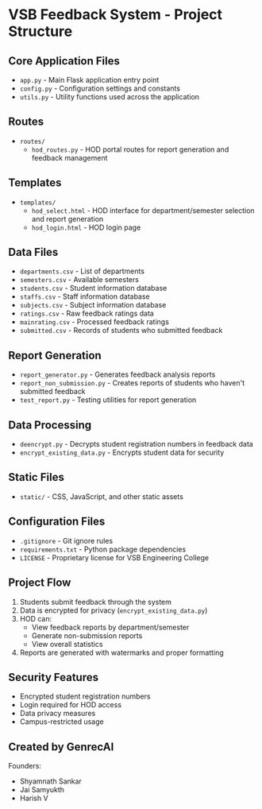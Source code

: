 # VSB Feedback System - Project Structure

## Core Application Files
- `app.py` - Main Flask application entry point
- `config.py` - Configuration settings and constants
- `utils.py` - Utility functions used across the application

## Routes
- `routes/`
  - `hod_routes.py` - HOD portal routes for report generation and feedback management

## Templates
- `templates/`
  - `hod_select.html` - HOD interface for department/semester selection and report generation
  - `hod_login.html` - HOD login page

## Data Files
- `departments.csv` - List of departments
- `semesters.csv` - Available semesters
- `students.csv` - Student information database
- `staffs.csv` - Staff information database
- `subjects.csv` - Subject information database
- `ratings.csv` - Raw feedback ratings data
- `mainrating.csv` - Processed feedback ratings
- `submitted.csv` - Records of students who submitted feedback

## Report Generation
- `report_generator.py` - Generates feedback analysis reports
- `report_non_submission.py` - Creates reports of students who haven't submitted feedback
- `test_report.py` - Testing utilities for report generation

## Data Processing
- `deencrypt.py` - Decrypts student registration numbers in feedback data
- `encrypt_existing_data.py` - Encrypts student data for security

## Static Files
- `static/` - CSS, JavaScript, and other static assets

## Configuration Files
- `.gitignore` - Git ignore rules
- `requirements.txt` - Python package dependencies
- `LICENSE` - Proprietary license for VSB Engineering College

## Project Flow
1. Students submit feedback through the system
2. Data is encrypted for privacy (`encrypt_existing_data.py`)
3. HOD can:
   - View feedback reports by department/semester
   - Generate non-submission reports
   - View overall statistics
4. Reports are generated with watermarks and proper formatting

## Security Features
- Encrypted student registration numbers
- Login required for HOD access
- Data privacy measures
- Campus-restricted usage

## Created by GenrecAI
Founders:
- Shyamnath Sankar
- Jai Samyukth
- Harish V